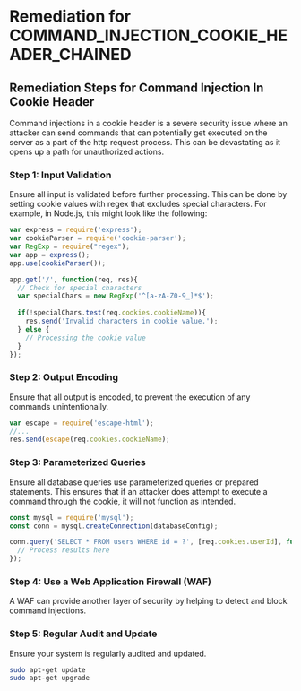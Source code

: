 # Remediation for COMMAND_INJECTION_COOKIE_HEADER_CHAINED

## Remediation Steps for Command Injection In Cookie Header
Command injections in a cookie header is a severe security issue where an attacker can send commands that can potentially get executed on the server as a part of the http request process. This can be devastating as it opens up a path for unauthorized actions.

### Step 1: Input Validation
Ensure all input is validated before further processing. This can be done by setting cookie values with regex that excludes special characters. For example, in Node.js, this might look like the following:

```javascript
var express = require('express');
var cookieParser = require('cookie-parser');
var RegExp = require("regex");
var app = express();
app.use(cookieParser());

app.get('/', function(req, res){
  // Check for special characters
  var specialChars = new RegExp('^[a-zA-Z0-9_]*$');
  
  if(!specialChars.test(req.cookies.cookieName)){
    res.send('Invalid characters in cookie value.');
  } else {
    // Processing the cookie value
  }
});
```

### Step 2: Output Encoding
Ensure that all output is encoded, to prevent the execution of any commands unintentionally.

```javascript
var escape = require('escape-html');
//...
res.send(escape(req.cookies.cookieName);
```

### Step 3: Parameterized Queries
Ensure all database queries use parameterized queries or prepared statements. This ensures that if an attacker does attempt to execute a command through the cookie, it will not function as intended.


```javascript
const mysql = require('mysql');
const conn = mysql.createConnection(databaseConfig);

conn.query('SELECT * FROM users WHERE id = ?', [req.cookies.userId], function(error, results, fields){
  // Process results here
});
```

### Step 4: Use a Web Application Firewall (WAF)
A WAF can provide another layer of security by helping to detect and block command injections.

### Step 5: Regular Audit and Update
Ensure your system is regularly audited and updated.
```bash
sudo apt-get update
sudo apt-get upgrade
```